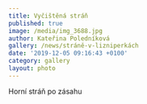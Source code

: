 ```yaml
---
title: Vyčištěná stráň
published: true
image: /media/img_3688.jpg
author: Kateřina Poledníková
gallery: /news/stráně-v-lizniperkách
date: '2019-12-05 09:16:43 +0100'
category: gallery
layout: photo
---
```

Horní stráň po zásahu
